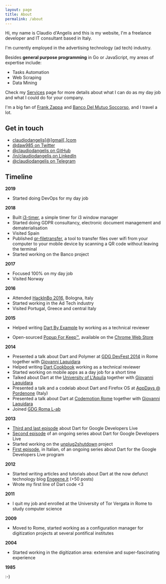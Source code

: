 ```yaml
---
layout: page
title: About
permalink: /about
---
```


Hi, my name is Claudio d'Angelis and this is my website, I'm a freelance developer and IT consultant based in Italy.

I'm currently employed in the advertising technology (ad tech) industry.

Besides **general purpose programming** in Go or JavaScript, my areas of expertise include:

- Tasks Automation
- Web Scraping
- Data Mining

Check my [Services](/services) page for more details about what I can do as my day job and what I could do for your company.

I'm a big fan of [Frank Zappa](http://wiki.killuglyradio.com/wiki/Frank_Zappa) and [Banco Del Mutuo Soccorso](http://www.progarchives.com/artist.asp?id=36), and I travel a lot.

## Get in touch


- [claudiodangelis[@]gmail[.]com](&#109;&#97;&#105;&#108;&#116;&#111;&#58;&#99;&#108;&#97;&#117;&#100;&#105;&#111;&#100;&#97;&#110;&#103;&#101;&#108;&#105;&#115;&#64;&#103;&#109;&#97;&#105;&#108;&#46;&#99;&#111;&#109;)
- [@daw985 on Twitter]()
- [@claudiodangelis on GitHub](https://github.com/claudiodangelis)
- [/in/claudiodangelis on LinkedIn](https://linkedin.com/in/claudiodangelis)
- [@claudiodangelis on Telegram](https://t.me/claudiodangelis)

## Timeline
**2019**
- Started doing DevOps for my day job

**2018**
- Built [i3-timer](https://github.com/claudiodangelis/i3-timer), a simple timer for i3 window manager
- Started doing GDPR consultancy, electronic document management and dematerialisation
- Visited Spain
- Published [qr-filetransfer](https://github.com/claudiodangelis/qr-filetransfer), a tool to transfer files over wifi from your computer to your mobile device by scanning a QR code without leaving the terminal
- Started working on the Banco project

**2017**
- Focused 100% on my day job
- Visited Norway

**2016**

- Attended [HackInBo 2016](http://hackinbo.it/), Bologna, Italy
- Started working in the Ad Tech industry
- Visited Portugal, Greece and central Italy

**2015**

- Helped writing [Dart By Example](https://www.packtpub.com/web-development/dart-example) by working as a technical reviewer

- Open-sourced [Popup For Keep™](https://github.com/claudiodangelis/google-keep-as-popup), available on the [Chrome Web Store](https://chrome.google.com/webstore/detail/popup-for-keep/fhcmhglnohogibbbpbodmjeggpdlboop)

**2014**

- Presented a talk about Dart and Polymer at [GDG DevFest 2014](http://roma.gdg.io/devfest.html) in Rome together with [Giovanni Laquidara](https://plus.google.com/+GiovanniLaquidara/posts)
- Helped writing [Dart Cookbook](https://www.packtpub.com/application-development/dart-cookbook) working as a technical reviewer
- Started working on mobile apps as a day job for a short time
- Talked about Dart at the [University of L'Aquila](https://plus.google.com/u/0/communities/115675971195472891244) together with [Giovanni Laquidara](https://plus.google.com/+GiovanniLaquidara/posts)
- Presented a talk and a codelab about Dart and Firefox OS at [AppDays @ Pordenone](http://www.radioamatorepordenone.it/iniziative/appdays/) (Italy)
- Presented a talk about Dart at [Codemotion Rome](http://rome.codemotionworld.com/2014) together with [Giovanni Laquidara](https://plus.google.com/+GiovanniLaquidara/posts)
- Joined [GDG Roma L-ab](https://plus.google.com/110676501469531199993/posts)



**2013**

- [Third and last episode](https://www.youtube.com/watch?v=gwZIyugTHf4) about Dart for Google Developers Live
- [Second episode](https://www.youtube.com/watch?v=LZXSZ1feQqc) of an ongoing series about Dart for Google Developers Live
- Started working on the [unplug2shutdown](https://github.com/claudiodangelis/unplug2shutdown) project
- [First episode](https://www.youtube.com/watch?v=wcJ0zJQm7gw), in Italian, of an ongoing series about Dart for the Google Developers Live program



**2012**

- Started writing articles and tutorials about Dart at the now defunct technology blog [Engeene.it](http://www.engeene.it/)  (+50 posts)
- Wrote my first line of Dart code <3



**2011**

- I quit my job and enrolled at the University of Tor Vergata in Rome to study computer science



**2009**

- Moved to Rome, started working as a configuration manager for digitization projects at several pontifical institutes



**2004**

- Started working in the digitization area: extensive and super-fascinating experience




**1985**

:-)
